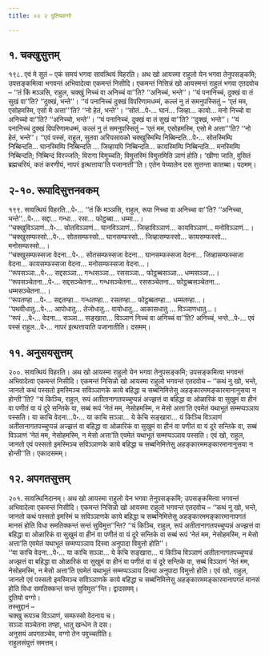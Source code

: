 ```yaml
---
title: ०२ २ दुतियवग्गो

---
```



## १. चक्खुसुत्तम्

१९८. एवं मे सुतं – एकं समयं भगवा सावत्थियं विहरति। अथ खो आयस्मा राहुलो येन भगवा तेनुपसङ्कमि; उपसङ्कमित्वा भगवन्तं अभिवादेत्वा एकमन्तं निसीदि। एकमन्तं निसिन्नं खो आयस्मन्तं राहुलं भगवा एतदवोच – ‘‘तं किं मञ्ञसि, राहुल, चक्खुं निच्चं वा अनिच्चं वा’’ति? ‘‘अनिच्चं, भन्ते’’। ‘‘यं पनानिच्चं, दुक्खं वा तं सुखं वा’’ति? ‘‘दुक्खं, भन्ते’’। ‘‘यं पनानिच्चं दुक्खं विपरिणामधम्मं, कल्लं नु तं समनुपस्सितुं – ‘एतं मम, एसोहमस्मि, एसो मे अत्ता’’’ति? ‘‘नो हेतं, भन्ते’’। ‘‘सोतं…पे॰… घानं… जिव्हा… कायो… मनो निच्चो वा अनिच्चो वा’’ति? ‘‘अनिच्चो, भन्ते’’। ‘‘यं पनानिच्चं, दुक्खं वा तं सुखं वा’’ति? ‘‘दुक्खं, भन्ते’’। ‘‘यं पनानिच्चं दुक्खं विपरिणामधम्मं, कल्लं नु तं समनुपस्सितुं – ‘एतं मम, एसोहमस्मि, एसो मे अत्ता’’’ति? ‘‘नो हेतं, भन्ते’’। ‘‘एवं पस्सं, राहुल, सुतवा अरियसावको चक्खुस्मिम्पि निब्बिन्दति…पे॰… सोतस्मिम्पि निब्बिन्दति… घानस्मिम्पि निब्बिन्दति … जिव्हायपि निब्बिन्दति… कायस्मिम्पि निब्बिन्दति… मनस्मिम्पि निब्बिन्दति; निब्बिन्दं विरज्जति; विरागा विमुच्चति; विमुत्तस्मिं विमुत्तमिति ञाणं होति। ‘खीणा जाति, वुसितं ब्रह्मचरियं, कतं करणीयं, नापरं इत्थत्ताया’ति पजानाती’’ति। एतेन पेय्यालेन दस सुत्तन्ता कातब्बा। पठमम्।  


## २-१०. रूपादिसुत्तनवकम्

१९९. सावत्थियं विहरति…पे॰… ‘‘तं किं मञ्ञसि, राहुल, रूपा निच्चा वा अनिच्चा वा’’ति? ‘‘अनिच्चा, भन्ते’’…पे॰… सद्दा… गन्धा… रसा… फोट्ठब्बा… धम्मा…।  
‘‘चक्खुविञ्ञाणं…पे॰… सोतविञ्ञाणं… घानविञ्ञाणं… जिव्हाविञ्ञाणं… कायविञ्ञाणं… मनोविञ्ञाणं…।  
‘‘चक्खुसम्फस्सो…पे॰… सोतसम्फस्सो… घानसम्फस्सो… जिव्हासम्फस्सो… कायसम्फस्सो… मनोसम्फस्सो…।  
‘‘चक्खुसम्फस्सजा वेदना…पे॰… सोतसम्फस्सजा वेदना… घानसम्फस्सजा वेदना… जिव्हासम्फस्सजा वेदना… कायसम्फस्सजा वेदना… मनोसम्फस्सजा वेदना…।  
‘‘रूपसञ्ञा…पे॰… सद्दसञ्ञा… गन्धसञ्ञा… रससञ्ञा… फोट्ठब्बसञ्ञा… धम्मसञ्ञा…।  
‘‘रूपसञ्चेतना…पे॰… सद्दसञ्चेतना… गन्धसञ्चेतना… रससञ्चेतना… फोट्ठब्बसञ्चेतना… धम्मसञ्चेतना…।  
‘‘रूपतण्हा …पे॰… सद्दतण्हा… गन्धतण्हा… रसतण्हा… फोट्ठब्बतण्हा… धम्मतण्हा…।  
‘‘पथवीधातु…पे॰… आपोधातु… तेजोधातु… वायोधातु… आकासधातु … विञ्ञाणधातु…।  
‘‘रूपं …पे॰… वेदना… सञ्ञा… सङ्खारा… विञ्ञाणं निच्चं वा अनिच्चं वा’’ति? अनिच्चं, भन्ते…पे॰… एवं पस्सं राहुल…पे॰… नापरं इत्थत्तायाति पजानातीति। दसमम्।  


## ११. अनुसयसुत्तम्

२००. सावत्थियं विहरति। अथ खो आयस्मा राहुलो येन भगवा तेनुपसङ्कमि; उपसङ्कमित्वा भगवन्तं अभिवादेत्वा एकमन्तं निसीदि। एकमन्तं निसिन्नो खो आयस्मा राहुलो भगवन्तं एतदवोच – ‘‘कथं नु खो, भन्ते, जानतो कथं पस्सतो इमस्मिञ्च सविञ्ञाणके काये बहिद्धा च सब्बनिमित्तेसु अहङ्कारममङ्कारमानानुसया न होन्ती’’ति? ‘‘यं किञ्चि, राहुल, रूपं अतीतानागतपच्चुप्पन्नं अज्झत्तं वा बहिद्धा वा ओळारिकं वा सुखुमं वा हीनं वा पणीतं वा यं दूरे सन्तिके वा, सब्बं रूपं ‘नेतं मम, नेसोहमस्मि, न मेसो अत्ता’ति एवमेतं यथाभूतं सम्मप्पञ्ञाय पस्सति। या काचि वेदना…पे॰… या काचि सञ्ञा… ये केचि सङ्खारा… यं किञ्चि विञ्ञाणं अतीतानागतपच्चुप्पन्नं अज्झत्तं वा बहिद्धा वा ओळारिकं वा सुखुमं वा हीनं वा पणीतं वा यं दूरे सन्तिके वा, सब्बं विञ्ञाणं ‘नेतं मम, नेसोहमस्मि, न मेसो अत्ता’ति एवमेतं यथाभूतं सम्मप्पञ्ञाय पस्सति। एवं खो, राहुल, जानतो एवं पस्सतो इमस्मिञ्च सविञ्ञाणके काये बहिद्धा च सब्बनिमित्तेसु अहङ्कारममङ्कारमानानुसया न होन्ती’’ति। एकादसमम्।  


## १२. अपगतसुत्तम्

२०१. सावत्थिनिदानम्। अथ खो आयस्मा राहुलो येन भगवा तेनुपसङ्कमि; उपसङ्कमित्वा भगवन्तं अभिवादेत्वा एकमन्तं निसीदि। एकमन्तं निसिन्नो खो आयस्मा राहुलो भगवन्तं एतदवोच – ‘‘कथं नु खो, भन्ते, जानतो कथं पस्सतो इमस्मिं च सविञ्ञाणके काये बहिद्धा च सब्बनिमित्तेसु अहङ्कारममङ्कारमानापगतं मानसं होति विधा समतिक्कन्तं सन्तं सुविमुत्त’’न्ति? ‘‘यं किञ्चि, राहुल, रूपं अतीतानागतपच्चुप्पन्नं अज्झत्तं वा बहिद्धा वा ओळारिकं वा सुखुमं वा हीनं वा पणीतं वा यं दूरे सन्तिके वा सब्बं रूपं ‘नेतं मम, नेसोहमस्मि, न मेसो अत्ता’ति एवमेतं यथाभूतं सम्मप्पञ्ञाय दिस्वा अनुपादा विमुत्तो होति’’।  
‘‘या काचि वेदना…पे॰… या काचि सञ्ञा… ये केचि सङ्खारा… यं किञ्चि विञ्ञाणं अतीतानागतपच्चुप्पन्नं अज्झत्तं वा बहिद्धा वा ओळारिकं वा सुखुमं वा हीनं वा पणीतं वा यं दूरे सन्तिके वा, सब्बं विञ्ञाणं ‘नेतं मम, नेसोहमस्मि, न मेसो अत्ता’ति एवमेतं यथाभूतं सम्मप्पञ्ञाय दिस्वा अनुपादा विमुत्तो होति। एवं खो, राहुल, जानतो एवं पस्सतो इमस्मिञ्च सविञ्ञाणके काये बहिद्धा च सब्बनिमित्तेसु अहङ्कारममङ्कारमानापगतं मानसं होति विधा समतिक्कन्तं सन्तं सुविमुत्त’’न्ति। द्वादसमम्।  
दुतियो वग्गो।  
तस्सुद्दानं –  
चक्खु रूपञ्च विञ्ञाणं, सम्फस्सो वेदनाय च।  
सञ्ञा सञ्चेतना तण्हा, धातु खन्धेन ते दस।  
अनुसयं अपगतञ्चेव, वग्गो तेन पवुच्चतीति॥  
राहुलसंयुत्तं समत्तम्।  
